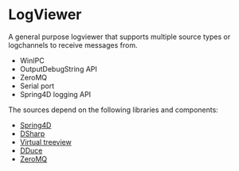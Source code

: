 # LogViewer

A general purpose logviewer that supports multiple source types or logchannels to receive messages from.

* WinIPC
* OutputDebugString API
* ZeroMQ
* Serial port
* Spring4D logging API

The sources depend on the following libraries and components:
  * [Spring4D](http://bitbucket.org/sglienke/spring4d)
  * [DSharp](http://bitbucket.org/sglienke/dsharp)
  * [Virtual treeview](http://github.com/Virtual-TreeView/Virtual-TreeView)
  * [DDuce](http://github.com/beNative/dduce)
  * [ZeroMQ](http://github.com/zedalaye/Delphi-ZeroMQ)
